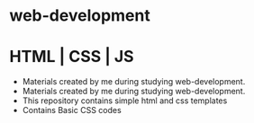 # web-development
# HTML | CSS | JS

* Materials created by me during studying web-development.
* Materials created by me during studying web-development.
* This repository contains simple html and css templates
* Contains Basic CSS codes